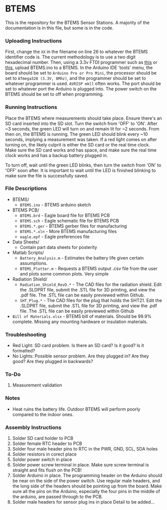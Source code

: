 # BTEMS
This is the repository for the BTEMS Sensor Stations. A majority of the documentation is in this file, but some is in the code.

### Uploading Instructions
First, change the `XX` in the filename on line 26 to whatever the BTEMS identifier code is. The current methodology is to use a two digit hexadecimal number. Then, using a 3.3v FTDI programmer such as [this](https://www.adafruit.com/products/284) or [this](https://www.sparkfun.com/products/9873), upload BTEMS.ino to a BTEMS. In the Arduino IDE 'tools' menu, the board should be set to `Arduino Pro or Pro Mini`, the processor should be set to `ATmega328 (3.3V, 8Mhz)`, and the programmer should be set to whatever programmer is used. `AVRISP mkll` often works. The port should be set to whatever port the Arduino is plugged into. The power switch on the BTEMS should be set to off when programming.

### Running Instructions
Place the BTEMS where measurements should take place. Ensure there's an SD card inserted into the SD slot. Turn the switch from 'OFF' to 'ON'. After ~3 seconds, the green LED will turn on and remain lit for ~2 seconds. From then on, the BTEMS is running. The green LED should blink every ~10 seconds, implying a measurement was taken. If a red light comes on after turning on, the likely culprit is either the SD card or the real time clock. Make sure the SD card works and has space, and make sure the real time clock works and has a backup battery plugged in.

To turn off, wait until the green LED blinks, then turn the switch from 'ON' to 'OFF' soon after. It is important to wait until the LED is finished blinking to make sure the file is successfully saved.

### File Descriptions
* BTEMS/
	* `BTEMS.ino` - BTEMS arduino sketch
* BTEMS PCB/
	* `BTEMS.brd` - Eagle board file for BTEMS PCB
	* `BTEMS.sch` - Eagle schematic file for BTEMS PCB
	* `BTEMS.*.ger` - BTEMS gerber files for manufacturing
	* `BTEMS.*.xln` - More BTEMS manufacturing files
	* `eagle.epf` - Eagle preferences file
* Data Sheets/
	* Contain part data sheets for posterity
* Matlab Scripts/
	* `Battery_Analysis.m` - Estimates the battery life given certain assumptions.
	* `BTEMS_Plotter.m` - Requests a BTEMS output .csv file from the user and plots some common plots. Very simple
* Radiation Shield/
	* `Radiation_Shield_RevD.*` - The CAD files for the radiation shield. Edit the .SLDPRT file, submit the .STL file for 3D printing, and view the .pdf file. The .STL file can be easily previewed within Github.
	* `SHT_Plug.*` - The CAD files for the plug that holds the SHT21. Edit the .SLDPRT file, submit the .STL file for 3D printing, and view the .pdf file. The .STL file can be easily previewed within Github
* `Bill of Materials.xlsx` - BTEMS bill of materials. Should be 99.9% complete. Missing any mounting hardware or insulation materials.

### Troubleshooting
* Red Light: SD card problem. Is there an SD card? Is it good? Is it formatted?
* No Lights: Possible sensor problem. Are they plugged in? Are they good? Are they plugged in backwards?

### To-Do
1. Measurement validation

### Notes
* Heat ruins the battery life. Outdoor BTEMS will perform poorly compared to the indoor ones.

### Assembly Instructions
1. Solder SD card holder to PCB
2. Solder female RTC header to PCB
3. Solder four male header pins to RTC in the PWR, GND, SCL, SDA holes
4. Solder resistors in corect place
5. Solder power switch in place
6. Solder power screw terminal in place. Make sure screw terminal is straight and fits flush on the PCB!
7. Solder Arduino in place. The programming header on the Arduino should be near on the side of the power switch. Use regular male headers, and the long side of the headers should be pointing up from the board. Make sure all the pins on the Arduino, especially the four pins in the middle of the arduino, are passed through to the PCB.
8. Solder male headers for sensor plug ins in place
Detail to be added...
